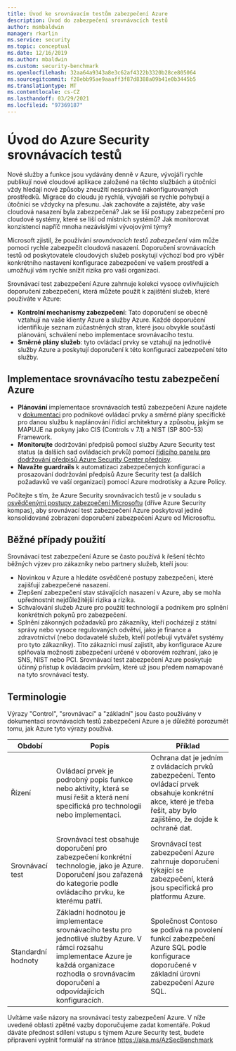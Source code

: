 ```yaml
---
title: Úvod ke srovnávacím testům zabezpečení Azure
description: Úvod do zabezpečení srovnávacích testů
author: msmbaldwin
manager: rkarlin
ms.service: security
ms.topic: conceptual
ms.date: 12/16/2019
ms.author: mbaldwin
ms.custom: security-benchmark
ms.openlocfilehash: 32aa64a9343a8e3c62af4322b3320b28ce805064
ms.sourcegitcommit: f28ebb95ae9aaaff3f87d8388a09b41e0b3445b5
ms.translationtype: MT
ms.contentlocale: cs-CZ
ms.lasthandoff: 03/29/2021
ms.locfileid: "97369187"
---
```

# <a name="azure-security-benchmark-introduction"></a>Úvod do Azure Security srovnávacích testů

Nové služby a funkce jsou vydávány denně v Azure, vývojáři rychle publikují nové cloudové aplikace založené na těchto službách a útočníci vždy hledají nové způsoby zneužití nesprávně nakonfigurovaných prostředků. Migrace do cloudu je rychlá, vývojáři se rychle pohybují a útočníci se vždycky na přesunu. Jak zachováte a zajistěte, aby vaše cloudová nasazení byla zabezpečená? Jak se liší postupy zabezpečení pro cloudové systémy, které se liší od místních systémů? Jak monitorovat konzistenci napříč mnoha nezávislými vývojovými týmy?

Microsoft zjistil, že používání *srovnávacích testů zabezpečení* vám může pomoci rychle zabezpečit cloudová nasazení. Doporučení srovnávacích testů od poskytovatele cloudových služeb poskytují výchozí bod pro výběr konkrétního nastavení konfigurace zabezpečení ve vašem prostředí a umožňují vám rychle snížit rizika pro vaši organizaci.

Srovnávací test zabezpečení Azure zahrnuje kolekci vysoce ovlivňujících doporučení zabezpečení, která můžete použít k zajištění služeb, které používáte v Azure:

- **Kontrolní mechanismy zabezpečení**: Tato doporučení se obecně vztahují na vaše klienty Azure a služby Azure. Každé doporučení identifikuje seznam zúčastněných stran, které jsou obvykle součástí plánování, schválení nebo implementace srovnávacího testu. 
- **Směrné plány služeb**: tyto ovládací prvky se vztahují na jednotlivé služby Azure a poskytují doporučení k této konfiguraci zabezpečení této služby.

## <a name="implement-the-azure-security-benchmark"></a>Implementace srovnávacího testu zabezpečení Azure
- **Plánování** implementace srovnávacích testů zabezpečení Azure najdete v [dokumentaci](overview.md) pro podnikové ovládací prvky a směrné plány specifické pro danou službu k naplánování řídicí architektury a způsobu, jakým se MAPUJE na pokyny jako CIS (Controls v 7.1) a NIST (SP 800-53) Framework.
- **Monitorujte** dodržování předpisů pomocí služby Azure Security test status (a dalších sad ovládacích prvků) pomocí [řídicího panelu pro dodržování předpisů Azure Security Center předpisy](../../security-center/security-center-compliance-dashboard.md).
- **Navažte guardrails** k automatizaci zabezpečených konfigurací a prosazování dodržování předpisů Azure Security test (a dalších požadavků ve vaší organizaci) pomocí Azure modrotisky a Azure Policy.
 
Počítejte s tím, že Azure Security srovnávacích testů je v souladu s [osvědčenými postupy zabezpečení Microsoftu](/security/compass/microsoft-security-compass-introduction) (dříve Azure Security kompas), aby srovnávací test zabezpečení Azure poskytoval jediné konsolidované zobrazení doporučení zabezpečení Azure od Microsoftu.

## <a name="common-use-cases"></a>Běžné případy použití

Srovnávací test zabezpečení Azure se často používá k řešení těchto běžných výzev pro zákazníky nebo partnery služeb, kteří jsou:
- Novinkou v Azure a hledáte osvědčené postupy zabezpečení, které zajišťují zabezpečené nasazení.
- Zlepšení zabezpečení stav stávajících nasazení v Azure, aby se mohla upřednostnit nejdůležitější rizika a rizika.
- Schvalování služeb Azure pro použití technologií a podnikem pro splnění konkrétních pokynů pro zabezpečení.
- Splnění zákonných požadavků pro zákazníky, kteří pocházejí z státní správy nebo vysoce regulovaných odvětví, jako je finance a zdravotnictví (nebo dodavatelé služeb, kteří potřebují vytvářet systémy pro tyto zákazníky). Tito zákazníci musí zajistit, aby konfigurace Azure splňovala možnosti zabezpečení určené v oborovém rozhraní, jako je SNS, NIST nebo PCI. Srovnávací test zabezpečení Azure poskytuje účinný přístup k ovládacím prvkům, které už jsou předem namapované na tyto srovnávací testy.

## <a name="terminology"></a>Terminologie

Výrazy "Control", "srovnávací" a "základní" jsou často používány v dokumentaci srovnávacích testů zabezpečení Azure a je důležité porozumět tomu, jak Azure tyto výrazy používá.


| Období | Popis | Příklad |
|--|--|--|
| Řízení | Ovládací prvek je podrobný popis funkce nebo aktivity, která se musí řešit a která není specifická pro technologii nebo implementaci. | Ochrana dat je jedním z ovládacích prvků zabezpečení. Tento ovládací prvek obsahuje konkrétní akce, které je třeba řešit, aby bylo zajištěno, že dojde k ochraně dat. |
| Srovnávací test | Srovnávací test obsahuje doporučení pro zabezpečení konkrétní technologie, jako je Azure. Doporučení jsou zařazená do kategorie podle ovládacího prvku, ke kterému patří. | Srovnávací test zabezpečení Azure zahrnuje doporučení týkající se zabezpečení, která jsou specifická pro platformu Azure. |
| Standardní hodnoty | Základní hodnotou je implementace srovnávacího testu pro jednotlivé služby Azure. V rámci rozsahu implementace Azure je každá organizace rozhodla o srovnávacím doporučení a odpovídajících konfiguracích. | Společnost Contoso se podívá na povolení funkcí zabezpečení Azure SQL podle konfigurace doporučené v základní úrovni zabezpečení Azure SQL.

Uvítáme vaše názory na srovnávací testy zabezpečení Azure. V níže uvedené oblasti zpětné vazby doporučujeme zadat komentáře. Pokud dáváte přednost sdílení vstupu s týmem Azure Security test, budete připraveni vyplnit formulář na stránce https://aka.ms/AzSecBenchmark
